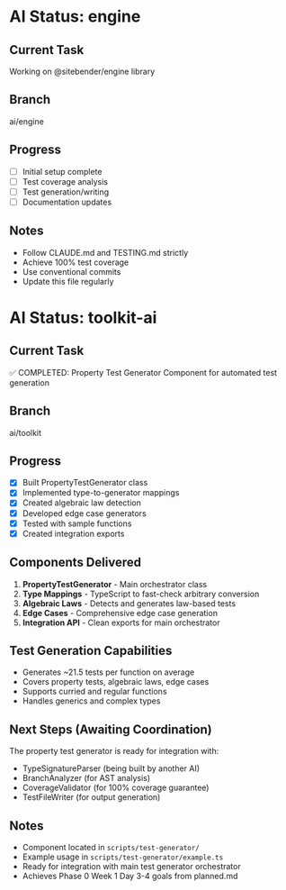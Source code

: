 # AI Status: engine

## Current Task

Working on @sitebender/engine library

## Branch

ai/engine

## Progress

- [ ] Initial setup complete
- [ ] Test coverage analysis
- [ ] Test generation/writing
- [ ] Documentation updates

## Notes

- Follow CLAUDE.md and TESTING.md strictly
- Achieve 100% test coverage
- Use conventional commits
- Update this file regularly

# AI Status: toolkit-ai

## Current Task

✅ COMPLETED: Property Test Generator Component for automated test generation

## Branch

ai/toolkit

## Progress

- [x] Built PropertyTestGenerator class
- [x] Implemented type-to-generator mappings
- [x] Created algebraic law detection
- [x] Developed edge case generators
- [x] Tested with sample functions
- [x] Created integration exports

## Components Delivered

1. **PropertyTestGenerator** - Main orchestrator class
2. **Type Mappings** - TypeScript to fast-check arbitrary conversion
3. **Algebraic Laws** - Detects and generates law-based tests
4. **Edge Cases** - Comprehensive edge case generation
5. **Integration API** - Clean exports for main orchestrator

## Test Generation Capabilities

- Generates ~21.5 tests per function on average
- Covers property tests, algebraic laws, edge cases
- Supports curried and regular functions
- Handles generics and complex types

## Next Steps (Awaiting Coordination)

The property test generator is ready for integration with:

- TypeSignatureParser (being built by another AI)
- BranchAnalyzer (for AST analysis)
- CoverageValidator (for 100% coverage guarantee)
- TestFileWriter (for output generation)

## Notes

- Component located in `scripts/test-generator/`
- Example usage in `scripts/test-generator/example.ts`
- Ready for integration with main test generator orchestrator
- Achieves Phase 0 Week 1 Day 3-4 goals from planned.md
